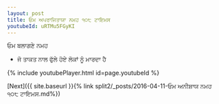 ```yaml
---
layout: post
title: ਓਮ ਅਪਰਾਜਿਤਾਯਾ ਨਮਹ ੧੦੮ ਟਾਇਮਸ
youtubeId: uRTMu5FGyKI
---
```

 
 
 ਓਮ ਬਲਾਗਣੇ ਨਮਹ  
 
 -  ਜੋ ਤਾਕਤ ਨਾਲ ਫੁੱਲੇ ਹੋਏ ਲੋਕਾਂ ਨੂੰ ਮਾਰਦਾ ਹੈ 
 
  
 
  
 
 
 
 
 
 


{% include youtubePlayer.html id=page.youtubeId %}
 
[Next]({{ site.baseurl }}{% link  split2/_posts/2016-04-11-ਓਮ ਅਨੀਸ਼ਾਯ ਨਮਹ ੧੦੮ ਟਾਇਮਸ.md%})
 
